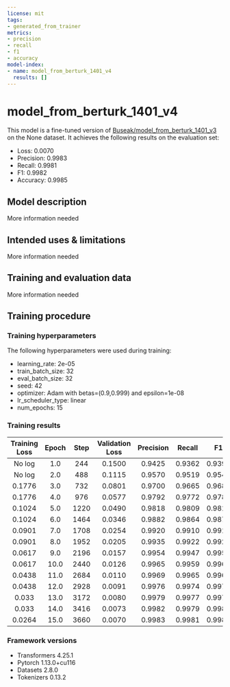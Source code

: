 ```yaml
---
license: mit
tags:
- generated_from_trainer
metrics:
- precision
- recall
- f1
- accuracy
model-index:
- name: model_from_berturk_1401_v4
  results: []
---
```


<!-- This model card has been generated automatically according to the information the Trainer had access to. You
should probably proofread and complete it, then remove this comment. -->

# model_from_berturk_1401_v4

This model is a fine-tuned version of [Buseak/model_from_berturk_1401_v3](https://huggingface.co/Buseak/model_from_berturk_1401_v3) on the None dataset.
It achieves the following results on the evaluation set:
- Loss: 0.0070
- Precision: 0.9983
- Recall: 0.9981
- F1: 0.9982
- Accuracy: 0.9985

## Model description

More information needed

## Intended uses & limitations

More information needed

## Training and evaluation data

More information needed

## Training procedure

### Training hyperparameters

The following hyperparameters were used during training:
- learning_rate: 2e-05
- train_batch_size: 32
- eval_batch_size: 32
- seed: 42
- optimizer: Adam with betas=(0.9,0.999) and epsilon=1e-08
- lr_scheduler_type: linear
- num_epochs: 15

### Training results

| Training Loss | Epoch | Step | Validation Loss | Precision | Recall | F1     | Accuracy |
|:-------------:|:-----:|:----:|:---------------:|:---------:|:------:|:------:|:--------:|
| No log        | 1.0   | 244  | 0.1500          | 0.9425    | 0.9362 | 0.9393 | 0.9575   |
| No log        | 2.0   | 488  | 0.1115          | 0.9570    | 0.9519 | 0.9544 | 0.9681   |
| 0.1776        | 3.0   | 732  | 0.0801          | 0.9700    | 0.9665 | 0.9683 | 0.9774   |
| 0.1776        | 4.0   | 976  | 0.0577          | 0.9792    | 0.9772 | 0.9782 | 0.9841   |
| 0.1024        | 5.0   | 1220 | 0.0490          | 0.9818    | 0.9809 | 0.9814 | 0.9866   |
| 0.1024        | 6.0   | 1464 | 0.0346          | 0.9882    | 0.9864 | 0.9873 | 0.9907   |
| 0.0901        | 7.0   | 1708 | 0.0254          | 0.9920    | 0.9910 | 0.9915 | 0.9935   |
| 0.0901        | 8.0   | 1952 | 0.0205          | 0.9935    | 0.9922 | 0.9928 | 0.9947   |
| 0.0617        | 9.0   | 2196 | 0.0157          | 0.9954    | 0.9947 | 0.9951 | 0.9963   |
| 0.0617        | 10.0  | 2440 | 0.0126          | 0.9965    | 0.9959 | 0.9962 | 0.9970   |
| 0.0438        | 11.0  | 2684 | 0.0110          | 0.9969    | 0.9965 | 0.9967 | 0.9975   |
| 0.0438        | 12.0  | 2928 | 0.0091          | 0.9976    | 0.9974 | 0.9975 | 0.9980   |
| 0.033         | 13.0  | 3172 | 0.0080          | 0.9979    | 0.9977 | 0.9978 | 0.9982   |
| 0.033         | 14.0  | 3416 | 0.0073          | 0.9982    | 0.9979 | 0.9981 | 0.9984   |
| 0.0264        | 15.0  | 3660 | 0.0070          | 0.9983    | 0.9981 | 0.9982 | 0.9985   |


### Framework versions

- Transformers 4.25.1
- Pytorch 1.13.0+cu116
- Datasets 2.8.0
- Tokenizers 0.13.2
